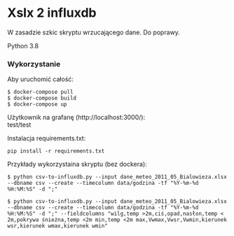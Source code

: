 # Xslx 2 influxdb

W zasadzie szkic skryptu wrzucającego dane. Do poprawy.  

Python 3.8

### Wykorzystanie

Aby uruchomić całość:  
```
$ docker-compose pull
$ docker-compose build
$ docker-compose up
```

Użytkownik na grafanę (http://localhost:3000/):  
test/test

Instalacja requirements.txt:  
```
pip install -r requirements.txt
```

Przykłady wykorzystaina skryptu (bez dockera):
```
$ python csv-to-influxdb.py --input dane_meteo_2011_05_Bialowieza.xlsx --dbname csv --create --timecolumn data/godzina -tf "%Y-%m-%d %H:%M:%S" -d ";"
```

```
$ python csv-to-influxdb.py --input dane_meteo_2011_05_Bialowieza.xlsx --dbname csv --create --timecolumn data/godzina -tf "%Y-%m-%d %H:%M:%S" -d ";" --fieldcolumns "wilg,temp >2m,ciś,opad,nasłon,temp < 2m,pokrywa śnieżna,temp <2m min,temp <2m max,Vwmax,Vwsr,Vwmin,kierunek wsr,kierunek wmax,kierunek wmin"
```
